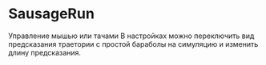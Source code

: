 # SausageRun
Управление мышью или тачами
В настройках можно переключить вид предсказания траетории с простой бараболы на симуляцию и изменить длину предсказания.
